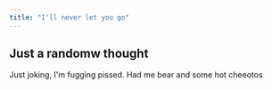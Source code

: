 ```yaml
---
title: "I'll never let you go"
---
```


## Just a randomw thought

Just joking, I'm fugging pissed. Had me  bear and some hot cheeotos
